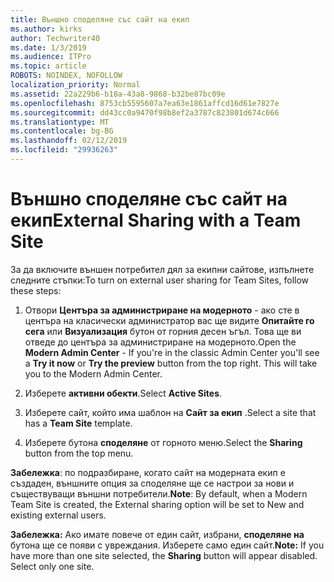 ```yaml
---
title: Външно споделяне със сайт на екип
ms.author: kirks
author: Techwriter40
ms.date: 1/3/2019
ms.audience: ITPro
ms.topic: article
ROBOTS: NOINDEX, NOFOLLOW
localization_priority: Normal
ms.assetid: 22a229b6-b18a-43a8-9868-b32be87bc09e
ms.openlocfilehash: 8753cb5595607a7ea63e1861affcd16d61e7827e
ms.sourcegitcommit: dd43cc0a9470f98b8ef2a3787c823801d674c666
ms.translationtype: MT
ms.contentlocale: bg-BG
ms.lasthandoff: 02/12/2019
ms.locfileid: "29936263"
---
```

# <a name="external-sharing-with-a-team-site"></a><span data-ttu-id="e2280-102">Външно споделяне със сайт на екип</span><span class="sxs-lookup"><span data-stu-id="e2280-102">External Sharing with a Team Site</span></span>

<span data-ttu-id="e2280-103">За да включите външен потребител дял за екипни сайтове, изпълнете следните стъпки:</span><span class="sxs-lookup"><span data-stu-id="e2280-103">To turn on external user sharing for Team Sites, follow these steps:</span></span> 
  
1. <span data-ttu-id="e2280-p101">Отвори **Центъра за администриране на модерното** - ако сте в центъра на класически администратор вас ще видите **Опитайте го сега** или **Визуализация** бутон от горния десен ъгъл. Това ще ви отведе до центъра за администриране на модерното.</span><span class="sxs-lookup"><span data-stu-id="e2280-p101">Open the **Modern Admin Center** - If you're in the classic Admin Center you'll see a **Try it now** or **Try the preview** button from the top right. This will take you to the Modern Admin Center.</span></span> 
  
2. <span data-ttu-id="e2280-106">Изберете **активни обекти**.</span><span class="sxs-lookup"><span data-stu-id="e2280-106">Select **Active Sites**.</span></span> 
  
3. <span data-ttu-id="e2280-107">Изберете сайт, който има шаблон на **Сайт за екип** .</span><span class="sxs-lookup"><span data-stu-id="e2280-107">Select a site that has a **Team Site** template.</span></span> 
  
4. <span data-ttu-id="e2280-108">Изберете бутона **споделяне** от горното меню.</span><span class="sxs-lookup"><span data-stu-id="e2280-108">Select the **Sharing** button from the top menu.</span></span> 
  
 <span data-ttu-id="e2280-109">**Забележка**: по подразбиране, когато сайт на модерната екип е създаден, външните опция за споделяне ще се настрои за нови и съществуващи външни потребители.</span><span class="sxs-lookup"><span data-stu-id="e2280-109">**Note**: By default, when a Modern Team Site is created, the External sharing option will be set to New and existing external users.</span></span> 
  
 <span data-ttu-id="e2280-p102">**Забележка:** Ако имате повече от един сайт, избрани, **споделяне на** бутона ще се появи с увреждания. Изберете само един сайт.</span><span class="sxs-lookup"><span data-stu-id="e2280-p102">**Note:** If you have more than one site selected, the **Sharing** button will appear disabled. Select only one site.</span></span> 
  

